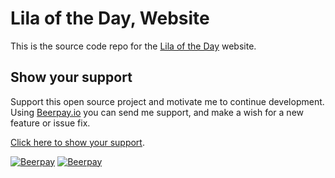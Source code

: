 # Lila of the Day, Website  

This is the source code repo for the [Lila of the Day](http://www.LilaOfTheDay.com/) website.  

## Show your support  

Support this open source project and motivate me to continue development. Using [Beerpay.io](https://beerpay.io/nothingworksright/lilaoftheday?focus=wish) you can send me support, and make a wish for a new feature or issue fix.  

[Click here to show your support](https://beerpay.io/nothingworksright/lilaoftheday?focus=wish).  

[![Beerpay](https://beerpay.io/nothingworksright/lilaoftheday/badge.svg?style=beer)](https://beerpay.io/nothingworksright/lilaoftheday)  [![Beerpay](https://beerpay.io/nothingworksright/lilaoftheday/make-wish.svg?style=flat)](https://beerpay.io/nothingworksright/lilaoftheday?focus=wish)  
